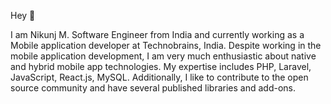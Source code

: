 Hey 👋

I am Nikunj M. Software Engineer from India and currently working as a Mobile application developer at Technobrains, India. Despite working in the mobile application  development, I am very much enthusiastic about native and hybrid mobile app technologies. My expertise includes PHP, Laravel, JavaScript, React.js, MySQL. Additionally, I like to contribute to the open source community and have several published libraries and add-ons.

